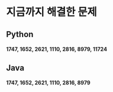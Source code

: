 # 지금까지 해결한 문제 

## Python
#### 1747, 1652, 2621, 1110, 2816, 8979, 11724

## Java
#### 1747, 1652, 2621, 1110, 2816, 8979